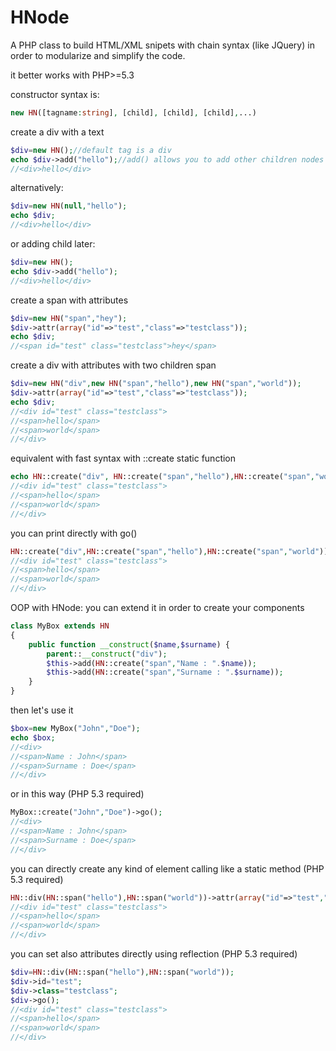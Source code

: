 HNode
=====

A PHP class to build HTML/XML snipets with chain syntax (like JQuery) in order to modularize and simplify the code.




it better works with PHP>=5.3

constructor syntax is: 

```php
new HN([tagname:string], [child], [child], [child],...)
```

create a div with a text
```php
$div=new HN();//default tag is a div
echo $div->add("hello");//add() allows you to add other children nodes or text
//<div>hello</div>
```

alternatively:
```php
$div=new HN(null,"hello");
echo $div;
//<div>hello</div>
```

or adding child later:
```php
$div=new HN();
echo $div->add("hello");
//<div>hello</div>
```

create a span with attributes 
```php
$div=new HN("span","hey");
$div->attr(array("id"=>"test","class"=>"testclass"));
echo $div;
//<span id="test" class="testclass">hey</span>
```

create a div with attributes with two children span
```php
$div=new HN("div",new HN("span","hello"),new HN("span","world"));
$div->attr(array("id"=>"test","class"=>"testclass"));
echo $div;
//<div id="test" class="testclass">
//<span>hello</span>
//<span>world</span>
//</div>
```

equivalent with fast syntax with ::create static function
```php
echo HN::create("div", HN::create("span","hello"),HN::create("span","world"))->attr(array("id"=>"test","class"=>"testclass"));
//<div id="test" class="testclass">
//<span>hello</span>
//<span>world</span>
//</div>
```

you can print directly with go()
```php
HN::create("div",HN::create("span","hello"),HN::create("span","world"))->attr(array("id"=>"test","class"=>"testclass"))->go();
//<div id="test" class="testclass">
//<span>hello</span>
//<span>world</span>
//</div>
```

OOP with HNode: you can extend it in order to create your components
```php
class MyBox extends HN
{
    public function __construct($name,$surname) {
        parent::__construct("div");
        $this->add(HN::create("span","Name : ".$name));
        $this->add(HN::create("span","Surname : ".$surname));
    }
}
```

then let's use it
```php
$box=new MyBox("John","Doe");
echo $box;
//<div>
//<span>Name : John</span>
//<span>Surname : Doe</span>
//</div>
```

or in this way (PHP 5.3 required)
```php
MyBox::create("John","Doe")->go();
//<div>
//<span>Name : John</span>
//<span>Surname : Doe</span>
//</div>
```


you can directly create any kind of element calling like a static method (PHP 5.3 required)
```php
HN::div(HN::span("hello"),HN::span("world"))->attr(array("id"=>"test","class"=>"testclass"))->go();
//<div id="test" class="testclass">
//<span>hello</span>
//<span>world</span>
//</div>
```



you can set also attributes directly using reflection (PHP 5.3 required)
```php
$div=HN::div(HN::span("hello"),HN::span("world"));
$div->id="test";
$div->class="testclass";
$div->go();
//<div id="test" class="testclass">
//<span>hello</span>
//<span>world</span>
//</div>
```